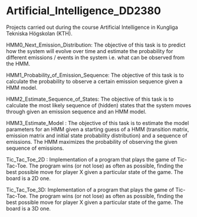 # Artificial_Intelligence_DD2380
Projects carried out during the course Artificial Intelligence in Kungliga Tekniska Högskolan (KTH).  

HMM0_Next_Emission_Distribution: The objective of this task is to predict how the system will evolve over time and estimate the probability for different emissions / events in the system i.e. what can be observed from the HMM.

HMM1_Probability_of_Emission_Sequence: The objective of this task is to calculate the probability to observe a certain emission sequence given a HMM model.

HMM2_Estimate_Sequence_of_States: The objective of this task is to calculate the most likely sequence of (hidden) states that the system moves through given an emission sequence and an HMM model.

HMM3_Estimate_Model : The objective of this task is to estimate the model parameters for an HMM given a starting guess of a HMM (transition matrix, emission matrix and initial state probability distribution) and a sequence of emissions. The HMM maximizes the probability of observing the given sequence of emissions.

Tic_Tac_Toe_2D : Implementation of a program that plays the game of Tic-Tac-Toe. The program wins (or not lose) as often as possible, finding the best possible move for player X given a particular state of the game. The board is a 2D one.

Tic_Tac_Toe_3D: Implementation of a program that plays the game of Tic-Tac-Toe. The program wins (or not lose) as often as possible, finding the best possible move for player X given a particular state of the game. The board is a 3D one.



